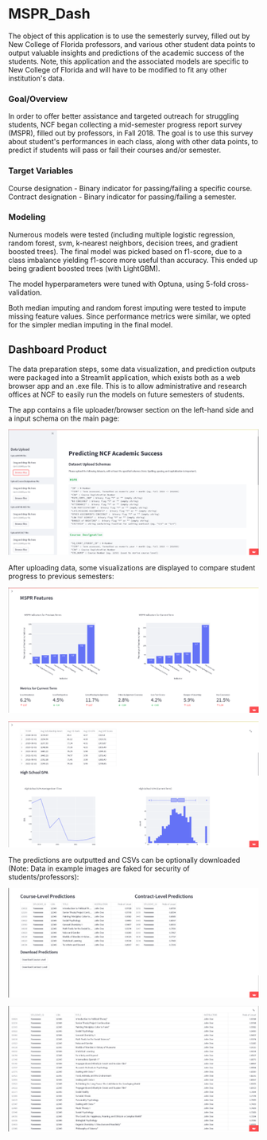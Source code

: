 # MSPR_Dash
The object of this application is to use the semesterly survey, filled out by New College of Florida professors, and various other student data points to output valuable insights and predictions of the academic success of the students. Note, this application and the associated models are specific to New College of Florida and will have to be modified to fit any other institution's data.


### Goal/Overview
In order to offer better assistance and targeted outreach for struggling students, NCF began collecting a mid-semester progress report survey (MSPR), filled out by professors, in Fall 2018. The goal is to use this survey about student's performances in each class, along with other data points, to predict if students will pass or fail their courses and/or semester.

### Target Variables
Course designation - Binary indicator for passing/failing a specific course.
Contract designation - Binary indicator for passing/failing a semester.

### Modeling
Numerous models were tested (including multiple logistic regression, random forest, svm, k-nearest neighbors, decision trees, and gradient boosted trees). The final model was picked based on f1-score, due to a class imbalance yielding f1-score more useful than accuracy. This ended up being gradient boosted trees (with LightGBM). 

The model hyperparameters were tuned with Optuna, using 5-fold cross-validation. 

Both median imputing and random forest imputing were tested to impute missing feature values. Since performance metrics were similar, we opted for the simpler median imputing in the final model.

## Dashboard Product
The data preparation steps, some data visualization, and prediction outputs were packaged into a Streamlit application, which exists both as a web browser app and an .exe file. This is to allow administrative and research offices at NCF to easily run the models on future semesters of students.

The app contains a file uploader/browser section on the left-hand side and a input schema on the main page:

![](images/App_Screen_Shot_1.png)

After uploading data, some visualizations are displayed to compare student progress to previous semesters:

![](images/App_Screen_Shot_2.png)

![](images/App_Screen_Shot_3.png)

The predictions are outputted and CSVs can be optionally downloaded (Note: Data in example images are faked for security of students/professors):

![](images/App_Screen_Shot_4.png)

![](images/App_Screen_Shot_5.png)
